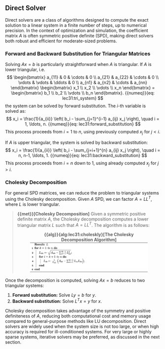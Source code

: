 ## Direct Solver

Direct solvers are a class of algorithms designed to compute the exact solution to a linear system in a finite number of steps, up to numerical precision. In the context of optimization and simulation, the coefficient matrix $A$ is often symmetric positive definite (SPD), making direct solvers both robust and efficient for moderate-sized problems.

### Forward and Backward Substitution for Triangular Matrices

Solving $A x = b$ is particularly straightforward when $A$ is triangular. If $A$ is lower triangular, i.e.
$$
\begin{bmatrix}
  a_{11} & 0      & \cdots & 0 \\
  a_{21} & a_{22} & \cdots & 0 \\
  \vdots & \vdots & \ddots & 0 \\
  a_{n1} & a_{n2} & \cdots & a_{nn}
\end{bmatrix}
\begin{bmatrix} x_1 \\ x_2 \\ \vdots \\ x_n \end{bmatrix} = \begin{bmatrix} b_1 \\ b_2 \\ \vdots \\ b_n \end{bmatrix}.
{{numeq}}{eq: lec31:tri_system}
$$
the system can be solved by forward substitution. The $i$-th variable is solved as:
$$
x_i = \frac{1}{a_{ii}} \left( b_i - \sum_{j=1}^{i-1} a_{ij} x_j \right), \quad i = 1, \ldots, n.
{{numeq}}{eq: lec31:forward_substitution}
$$
This process proceeds from $i=1$ to $n$, using previously computed $x_j$ for $j<i$.

If $A$ is upper triangular, the system is solved by backward substitution:
$$
x_i = \frac{1}{a_{ii}} \left( b_i - \sum_{j=i+1}^{n} a_{ij} x_j \right), \quad i = n, n-1, \ldots, 1.
{{numeq}}{eq: lec31:backward_substitution}
$$
This process proceeds from $i=n$ down to $1$, using already computed $x_j$ for $j>i$.

### Cholesky Decomposition

For general SPD matrices, we can reduce the problem to triangular systems using the Cholesky decomposition. Given $A$ SPD, we can factor $A = LL^T$, where $L$ is lower triangular.

> **{{met}}[Cholesky Decomposition]** Given a symmetric positive definite matrix $A$, the Cholesky decomposition computes a lower triangular matrix $L$ such that $A = LL^T$. The algorithm is as follows: <figure>
    <center>
    <b><figcaption>{{alg}}{alg:lec31:choleskly}[The Cholesky Decomposition Algorithm]</figcaption></b>
    <img src="img/lec31/alg_cholesky.png" width="650">
    </center>
</figure>

Once the decomposition is computed, solving $A x = b$ reduces to two triangular systems:

1. **Forward substitution:** Solve $L y = b$ for $y$.
2. **Backward substitution:** Solve $L^T x = y$ for $x$.

Cholesky decomposition takes advantage of the symmetry and positive definiteness of $A$, reducing both computational cost and memory usage compared to general-purpose methods like LU decomposition. Direct solvers are widely used when the system size is not too large, or when high accuracy is required for ill-conditioned systems. For very large or highly sparse systems, iterative solvers may be preferred, as discussed in the next section.
